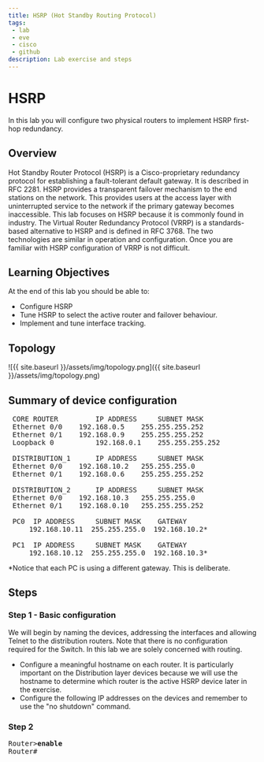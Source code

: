 ```yaml
---
title: HSRP (Hot Standby Routing Protocol)
tags: 
 - lab
 - eve
 - cisco
 - github
description: Lab exercise and steps
---
```


# HSRP
In this lab you will configure two physical routers to implement HSRP first-hop redundancy.

## Overview
Hot Standby Router Protocol (HSRP) is a Cisco-proprietary redundancy protocol for establishing a fault-tolerant default gateway. It is described in RFC 2281. HSRP provides a transparent failover mechanism to the end stations on the network. This provides users at the access layer with uninterrupted service to the network if the primary gateway becomes inaccessible. This lab focuses on HSRP because it is commonly found in industry. The Virtual Router Redundancy Protocol (VRRP) is a standards-based alternative to HSRP and is defined in RFC 3768. The two technologies are similar in operation and configuration. Once you are familiar with HSRP configuration of VRRP is not difficult.

<a name="objectives"></a>
## Learning Objectives
At the end of this lab you should be able to:
- Configure HSRP
- Tune HSRP to select the active router and failover behaviour.
- Implement and tune interface tracking.

## Topology
![{{ site.baseurl }}/assets/img/topology.png]({{ site.baseurl }}/assets/img/topology.png)


## Summary of device configuration
<pre>
 CORE ROUTER         IP ADDRESS     SUBNET MASK
 Ethernet 0/0    192.168.0.5    255.255.255.252
 Ethernet 0/1    192.168.0.9    255.255.255.252
 Loopback 0          192.168.0.1    255.255.255.252
 
 DISTRIBUTION_1      IP ADDRESS     SUBNET MASK
 Ethernet 0/0    192.168.10.2   255.255.255.0
 Ethernet 0/1    192.168.0.6    255.255.255.252 
 
 DISTRIBUTION_2      IP ADDRESS     SUBNET MASK
 Ethernet 0/0    192.168.10.3   255.255.255.0
 Ethernet 0/1    192.168.0.10   255.255.255.252
 
 PC0  IP ADDRESS     SUBNET MASK    GATEWAY
     192.168.10.11  255.255.255.0  192.168.10.2*
 
 PC1  IP ADDRESS     SUBNET MASK    GATEWAY
     192.168.10.12  255.255.255.0  192.168.10.3*
</pre>
 
 *Notice that each PC is using a different gateway.  This is deliberate.

## Steps
### Step 1 - Basic configuration
We will begin by naming the devices, addressing the interfaces and allowing Telnet to the distribution routers. Note that there is no configuration required for the Switch. In this lab we are solely concerned with routing.

- Configure a meaningful hostname on each router. It is particularly important on the Distribution layer devices because we will use the hostname to determine which router is the active HSRP device later in the exercise.
- Configure the following IP addresses on the devices and remember to use the "no shutdown" command.

### Step 2
<pre>
Router><b>enable</b>
Router#
</pre>
